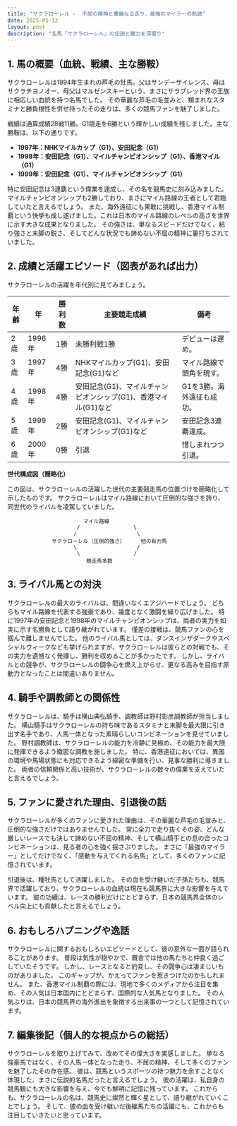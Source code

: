 ```yaml
---
title: "サクラローレル -  不屈の精神と華麗なる走り、最強のマイラーの軌跡"
date: 2025-05-12
layout: post
description: "名馬『サクラローレル』の伝説と魅力を深堀り"
---
```


## 1. 馬の概要（血統、戦績、主な勝鞍）

サクラローレルは1994年生まれの芦毛の牡馬。父はサンデーサイレンス、母はサクラチヨノオー、母父はマルゼンスキーという、まさにサラブレッド界の王族に相応しい血統を持つ名馬でした。  その華麗な芦毛の毛並みと、類まれなスタミナと勝負根性を併せ持ったその走りは、多くの競馬ファンを魅了しました。

戦績は通算成績28戦11勝。G1競走を6勝という輝かしい成績を残しました。主な勝鞍は、以下の通りです。

* **1997年：NHKマイルカップ（G1）、安田記念（G1）**
* **1998年：安田記念（G1）、マイルチャンピオンシップ（G1）、香港マイル（G1）**
* **1999年：安田記念（G1）、マイルチャンピオンシップ（G1）**


特に安田記念は3連覇という偉業を達成し、その名を競馬史に刻み込みました。  マイルチャンピオンシップも2勝しており、まさにマイル路線の王者として君臨していたと言えるでしょう。  また、海外遠征にも果敢に挑戦し、香港マイル制覇という快挙も成し遂げました。これは日本のマイル路線のレベルの高さを世界に示す大きな成果となりました。  その強さは、単なるスピードだけでなく、粘り強さと末脚の鋭さ、そしてどんな状況でも諦めない不屈の精神に裏打ちされていました。


## 2. 成績と活躍エピソード（図表があれば出力）

サクラローレルの活躍を年代別に見てみましょう。

| 年齢 | 年  | 勝利数 | 主要競走成績 | 備考 |
|---|---|---|---|---|
| 2歳 | 1996年 | 1勝 |  未勝利戦1勝 |  デビューは遅め。 |
| 3歳 | 1997年 | 4勝 | NHKマイルカップ(G1)、安田記念(G1)など |  マイル路線で頭角を現す。 |
| 4歳 | 1998年 | 4勝 | 安田記念(G1)、マイルチャンピオンシップ(G1)、香港マイル(G1)など |  G1を3勝。海外遠征も成功。 |
| 5歳 | 1999年 | 2勝 | 安田記念(G1)、マイルチャンピオンシップ(G1)など |  安田記念3連覇達成。 |
| 6歳 | 2000年 | 0勝 |  引退 |  惜しまれつつ引退。 |


**世代構成図（簡略化）**

この図は、サクラローレルの活躍した世代の主要競走馬の位置づけを簡略化して示したものです。  サクラローレルはマイル路線において圧倒的な強さを誇り、同世代のライバルを凌駕していました。


```
                        マイル路線
                      /                 \
                     /                   \
              サクラローレル（圧倒的強さ）     他の有力馬
                     \                   /
                      \                 /
                         競走馬多数
```


## 3. ライバル馬との対決

サクラローレルの最大のライバルは、間違いなくエアジハードでしょう。  どちらもマイル路線を代表する強豪であり、幾度となく激闘を繰り広げました。  特に1997年の安田記念と1998年のマイルチャンピオンシップは、両者の実力を如実に示す名勝負として語り継がれています。  僅差の接戦は、競馬ファンの心を掴んで離しませんでした。  他のライバル馬としては、ダンスインザダークやスペシャルウィークなども挙げられますが、サクラローレルは彼らとの対戦でも、その実力を遺憾なく発揮し、勝利を収めることが多かったです。  しかし、ライバルとの競争が、サクラローレルの闘争心を燃え上がらせ、更なる高みを目指す原動力となったことは間違いありません。


## 4. 騎手や調教師との関係性

サクラローレルは、騎手は横山典弘騎手、調教師は野村彰彦調教師が担当しました。  横山騎手はサクラローレルの持ち味であるスタミナと末脚を最大限に引き出す名手であり、人馬一体となった素晴らしいコンビネーションを見せていました。  野村調教師は、サクラローレルの能力を冷静に見極め、その能力を最大限に発揮できるよう緻密な調教を施しました。  特に、香港遠征においては、異国の環境や馬場状態にも対応できるよう綿密な準備を行い、見事な勝利に導きました。  両者の信頼関係と高い技術が、サクラローレルの数々の偉業を支えていたと言えるでしょう。


## 5. ファンに愛された理由、引退後の話

サクラローレルが多くのファンに愛された理由は、その華麗な芦毛の毛並みと、圧倒的な強さだけではありませんでした。  常に全力で走り抜くその姿、どんな厳しいレースでも決して諦めない不屈の精神、そして横山騎手との息の合ったコンビネーションは、見る者の心を強く揺さぶりました。  まさに「最強のマイラー」としてだけでなく、「感動を与えてくれる名馬」として、多くのファンに記憶されています。

引退後は、種牡馬として活躍しました。  その血を受け継いだ子孫たちも、競馬界で活躍しており、サクラローレルの血統は現在も競馬界に大きな影響を与えています。  彼の功績は、レースの勝利だけにとどまらず、日本の競馬界全体のレベル向上にも貢献したと言えるでしょう。


## 6. おもしろハプニングや逸話

サクラローレルに関するおもしろいエピソードとして、彼の意外な一面が語られることがあります。  普段は気性が穏やかで、厩舎では他の馬たちと仲良く過ごしていたそうです。  しかし、レースとなると豹変し、その闘争心は凄まじいものがありました。  このギャップが、かえってファンを惹きつけたのかもしれません。  また、香港マイル制覇の際には、現地で多くのメディアから注目を集め、その人気は日本国内にとどまらず、国際的な人気馬となりました。  その人気ぶりは、日本の競馬界の海外進出を象徴する出来事の一つとして記憶されています。


## 7. 編集後記（個人的な視点からの総括）

サクラローレルを取り上げてみて、改めてその偉大さを実感しました。  単なる強豪馬ではなく、その人馬一体となった走り、不屈の精神、そして多くのファンを魅了したその存在感。  彼は、競馬というスポーツの持つ魅力を余すことなく体現した、まさに伝説的名馬だったと言えるでしょう。  彼の活躍は、私自身の競馬観にも大きな影響を与え、今でも鮮明に記憶に残っています。  これからも、サクラローレルの名は、競馬史に燦然と輝く星として、語り継がれていくことでしょう。  そして、彼の血を受け継いだ後継馬たちの活躍にも、これからも注目していきたいと思っています。
